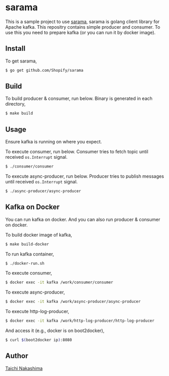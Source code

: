 # sarama

This is a sample project to use [sarama](https://godoc.org/github.com/Shopify/sarama), sarama is golang client library for Apache kafka. This repositry contains simple producer and consumer. To use this you need to prepare kafka (or you can run it by docker image). 


## Install

To get sarama,

```bash
$ go get github.com/Shopify/sarama
```

## Build

To build producer & consumer, run below. Binary is generated in each directory,

```bash
$ make build
```

## Usage

Ensure kafka is running on where you expect.

To execute consumer, run below. Consumer tries to fetch topic until received `os.Interrupt` signal. 

```bash
$ ./consumer/consumer
```

To execute async-producer, run below. Producer tries to publish messages until received `os.Interrupt` signal. 

```bash
$ ./async-producer/async-producer
```

## Kafka on Docker

You can run kafka on docker. And you can also run producer & consumer on docker.

To build docker image of kafka,

```bash
$ make build-docker
```

To run kafka container, 

```bash
$ ./docker-run.sh
```

To execute consumer,

```bash
$ docker exec -it kafka /work/consumer/consumer
```

To execute async-producer,

```bash
$ docker exec -it kafka /work/async-producer/async-producer
```

To execute http-log-producer,

```bash
$ docker exec -it kafka /work/http-log-producer/http-log-producer
```

And access it (e.g., docker is on boot2docker), 

```bash
$ curl $(boot2docker ip):8080
```

## Author

[Taichi Nakashima](https://github.com/tcnksm)


